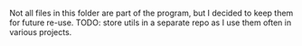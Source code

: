 Not all files in this folder are part of the program, but I decided to keep them for future re-use.
TODO: store utils in a separate repo as I use them often in various projects.